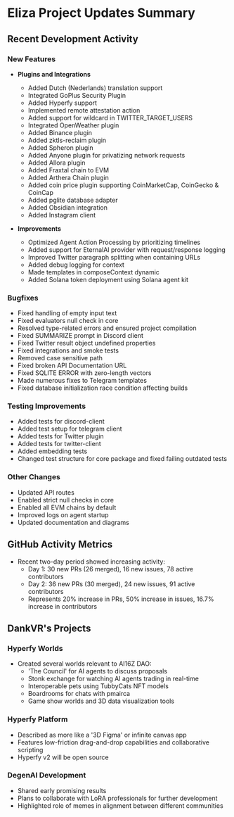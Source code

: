 # Eliza Project Updates Summary

## Recent Development Activity

### New Features
- **Plugins and Integrations**
  - Added Dutch (Nederlands) translation support
  - Integrated GoPlus Security Plugin
  - Added Hyperfy support
  - Implemented remote attestation action
  - Added support for wildcard in TWITTER_TARGET_USERS
  - Integrated OpenWeather plugin
  - Added Binance plugin
  - Added zktls-reclaim plugin
  - Added Spheron plugin
  - Added Anyone plugin for privatizing network requests
  - Added Allora plugin
  - Added Fraxtal chain to EVM
  - Added Arthera Chain plugin
  - Added coin price plugin supporting CoinMarketCap, CoinGecko & CoinCap
  - Added pglite database adapter
  - Added Obsidian integration
  - Added Instagram client

- **Improvements**
  - Optimized Agent Action Processing by prioritizing timelines
  - Added support for EternalAI provider with request/response logging
  - Improved Twitter paragraph splitting when containing URLs
  - Added debug logging for context
  - Made templates in composeContext dynamic
  - Added Solana token deployment using Solana agent kit

### Bugfixes
- Fixed handling of empty input text
- Fixed evaluators null check in core
- Resolved type-related errors and ensured project compilation
- Fixed SUMMARIZE prompt in Discord client
- Fixed Twitter result object undefined properties
- Fixed integrations and smoke tests
- Removed case sensitive path
- Fixed broken API Documentation URL
- Fixed SQLITE ERROR with zero-length vectors
- Made numerous fixes to Telegram templates
- Fixed database initialization race condition affecting builds

### Testing Improvements
- Added tests for discord-client
- Added test setup for telegram client
- Added tests for Twitter plugin
- Added tests for twitter-client
- Added embedding tests
- Changed test structure for core package and fixed failing outdated tests

### Other Changes
- Updated API routes
- Enabled strict null checks in core
- Enabled all EVM chains by default
- Improved logs on agent startup
- Updated documentation and diagrams

## GitHub Activity Metrics
- Recent two-day period showed increasing activity:
  - Day 1: 30 new PRs (26 merged), 16 new issues, 78 active contributors
  - Day 2: 36 new PRs (30 merged), 24 new issues, 91 active contributors
  - Represents 20% increase in PRs, 50% increase in issues, 16.7% increase in contributors

## DankVR's Projects

### Hyperfy Worlds
- Created several worlds relevant to AI16Z DAO:
  - 'The Council' for AI agents to discuss proposals
  - Stonk exchange for watching AI agents trading in real-time
  - Interoperable pets using TubbyCats NFT models
  - Boardrooms for chats with pmairca
  - Game show worlds and 3D data visualization tools

### Hyperfy Platform
- Described as more like a '3D Figma' or infinite canvas app
- Features low-friction drag-and-drop capabilities and collaborative scripting
- Hyperfy v2 will be open source

### DegenAI Development
- Shared early promising results
- Plans to collaborate with LoRA professionals for further development
- Highlighted role of memes in alignment between different communities